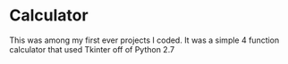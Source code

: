 # Calculator

This was among my first ever projects I coded. It was a simple 4 function calculator that used Tkinter off of Python 2.7
